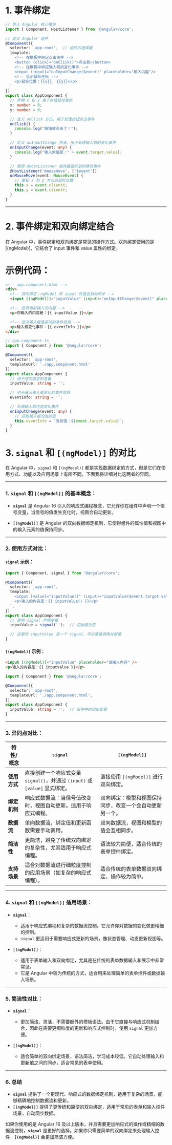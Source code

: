 # 1. 事件绑定
```ts
// 导入 Angular 核心模块
import { Component, HostListener } from '@angular/core';

// 定义 Angular 组件
@Component({
  selector: 'app-root',  // 组件的选择器
  template: `
    <!-- 在模板中绑定点击事件 -->
    <button (click)="onClick()">点击我</button>
    <!-- 在模板中绑定输入框的变化事件 -->
    <input (input)="onInputChange($event)" placeholder="输入内容"/>
    <!-- 显示鼠标坐标 -->
    <p>鼠标位置：{{x}}, {{y}}</p>
  `
})
export class AppComponent {
  // 声明 x 和 y 用于存储鼠标坐标
  x: number = 0;
  y: number = 0;

  // 定义 onClick 方法，用于处理按钮点击事件
  onClick() {
    console.log("按钮被点击了！");
  }

  // 定义 onInputChange 方法，用于处理输入框的变化事件
  onInputChange(event: any) {
    console.log("输入的值是：" + event.target.value);
  }

  // 使用 @HostListener 装饰器监听鼠标移动事件
  @HostListener('mousemove', ['$event'])
  onMouseMove(event: MouseEvent) {
    // 更新 x 和 y 为当前鼠标位置
    this.x = event.clientX;
    this.y = event.clientY;
  }
}
```
---

# 2. 事件绑定和双向绑定结合
在 Angular 中，事件绑定和双向绑定是常见的操作方式。双向绑定使用的是 [(ngModel)]，它结合了 input 事件和 value 属性的绑定。

# 示例代码：
```html
<!-- app.component.html -->
<div>
  <!-- 双向绑定：ngModel 和 input 的值会自动同步 -->
  <input [(ngModel)]="inputValue" (input)="onInputChange($event)" placeholder="请输入内容" />

  <!-- 显示当前输入的内容 -->
  <p>你输入的内容是：{{ inputValue }}</p>

  <!-- 显示输入框值变动的事件信息 -->
  <p>输入框变化事件：{{ eventInfo }}</p>
</div>
```
```typescript
// app.component.ts
import { Component } from '@angular/core';

@Component({
  selector: 'app-root',
  templateUrl: './app.component.html'
})
export class AppComponent {
  // 用于双向绑定的变量
  inputValue: string = '';

  // 用于展示输入框变化的事件信息
  eventInfo: string = '';

  // 处理输入框内容变化事件
  onInputChange(event: any) {
    // 获取输入框的当前值
    this.eventInfo = `当前值：${event.target.value}`;
  }
}
```

# 3. `signal` 和 `[(ngModel)]` 的对比

在 Angular 中，`signal` 和 `[(ngModel)]` 都是实现数据绑定的方式，但是它们在使用方式、功能以及应用场景上有所不同。下面我将详细对比这两者的异同。

---

### **1. `signal` 和 `[(ngModel)]` 的基本概念：**

* **`signal`** 是 Angular 16 引入的响应式编程概念，它允许你在组件中声明一个信号变量，当信号的值发生变化时，视图会自动更新。

* **`[(ngModel)]`** 是 Angular 的双向数据绑定机制，它使得组件的属性值和视图中的输入元素的值保持同步。

---

### **2. 使用方式对比：**

#### **`signal` 示例：**

```typescript
import { Component, signal } from '@angular/core';

@Component({
  selector: 'app-root',
  template: `
    <input [value]="inputValue()" (input)="inputValue($event.target.value)" />
    <p>输入的内容是：{{ inputValue() }}</p>
  `,
})
export class AppComponent {
  // 使用 signal 声明变量
  inputValue = signal('');  // 初始值为空

  // 这里的 inputValue 是一个 signal，可以直接调用并赋值
}
```

#### **`[(ngModel)]` 示例：**

```html
<input [(ngModel)]="inputValue" placeholder="请输入内容" />
<p>输入的内容是：{{ inputValue }}</p>
```

```typescript
import { Component } from '@angular/core';

@Component({
  selector: 'app-root',
  templateUrl: './app.component.html',
})
export class AppComponent {
  inputValue: string = '';  // 组件中的绑定变量
}
```

---

### **3. 异同点对比：**

| 特性/概念    | `signal`                                               | `[(ngModel)]`                |
| -------- | ------------------------------------------------------ | ---------------------------- |
| **使用方式** | 直接创建一个响应式变量 `signal()`，并通过 `(input)` 或 `[value]` 显式绑定。 | 直接使用 `[(ngModel)]` 进行双向绑定。   |
| **绑定机制** | 响应式数据流：当信号值改变时，视图自动更新。适用于响应式编程。                        | 双向绑定：模型和视图保持同步，改变一个会自动更新另一个。 |
| **数据流**  | 单向数据流，绑定值和更新函数需要手动调用。                                  | 双向数据流，视图和模型的值会互相同步。          |
| **简洁性**  | 更简洁，避免了传统双向绑定的复杂性，尤其适用于响应式编程。                          | 语法较为简便，适合传统的表单控件绑定。          |
| **支持场景** | 适合对数据流进行细粒度控制的应用场景（如复杂的响应式编程）。                         | 适合传统的表单数据双向绑定，操作较为简单。        |

---

### **4. `signal` 和 `[(ngModel)]` 适用场景：**

* **`signal`**：

  * 适用于响应式编程和复杂的数据流控制。它允许你对数据的变化做更精细的控制。
  * `signal` 更适用于需要响应式更新的场景，像状态管理、动态更新视图等。

* **`[(ngModel)]`**：

  * 适用于表单输入和双向绑定，尤其是在传统的表单数据输入和展示中非常常见。
  * 它是 Angular 中较为传统的方式，适合用来处理简单的表单控件或数据输入场景。

---

### **5. 简洁性对比：**

* **`signal`**：

  * 更加简洁、灵活，不需要额外的模板语法。由于它直接与响应式机制结合，因此在需要更细粒度的更新和响应式控制时，使用 `signal` 更加方便。

* **`[(ngModel)]`**：

  * 适合简单的双向绑定场景，语法简洁，学习成本较低。它自动处理输入和更新值之间的同步，适合常见的表单使用。

---

### **6. 总结**

* **`signal`** 提供了一个更现代、响应式的数据绑定机制，适用于复杂的场景，能够精确地控制数据流和更新。
* **`[(ngModel)]`** 提供了更传统和简便的双向绑定，适用于常见的表单和输入控件场景，自动同步数据。

如果你使用的是 Angular 16 及以上版本，并且需要更加响应式的操作或精细的数据流控制，**`signal`** 是更好的选择。如果你只需要简单的双向绑定来处理输入控件，**`[(ngModel)]`** 会更加简洁方便。
